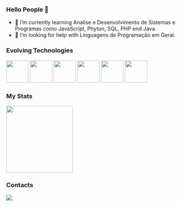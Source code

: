 ### Hello People 👋

- 🌱 I’m currently learning Analise e Desenvolvimento de Sistemas e Programas como JavaScript, Phyton, SQL, PHP end Java.
- 🤔 I’m looking for help with Linguagens de Programação em Geral.


### Evolving Technologies

<div>
      <img src="https://cdn.jsdelivr.net/gh/devicons/devicon/icons/javascript/javascript-original.svg" width="60"/>
      <img src="https://cdn.jsdelivr.net/gh/devicons/devicon/icons/python/python-original-wordmark.svg" width="60"/>
      <img src="https://cdn.jsdelivr.net/gh/devicons/devicon/icons/mysql/mysql-original-wordmark.svg" width="60"/>
      <img src="https://cdn.jsdelivr.net/gh/devicons/devicon/icons/php/php-plain.svg" width="60"/>
      <img src="https://cdn.jsdelivr.net/gh/devicons/devicon/icons/css3/css3-plain-wordmark.svg" width="60"/>
      <img src="https://cdn.jsdelivr.net/gh/devicons/devicon/icons/html5/html5-plain-wordmark.svg" width="60"/>
</div>

### My Stats

<div>
     <a href="https://github.com/diogopolesso">
     <img height="180em" src="https://github-readme-stats.vercel.app/api?username=diogopolesso&show_icons=true&theme=dark&include_all_commits=true&count_private=true"/>
     </a>      
</div>

### Contacts

<div>
    <a href="https://instragram.com/polessodiogo">
    <img src="https://img.shields.io/badge/Instagram-E4405F?style=for-the-badge&logo=instagram&logoColor=white" />
    </a>
</divi>
